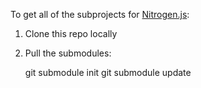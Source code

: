 To get all of the subprojects for [Nitrogen.js](https://github.com/nitrogenjs):

1. Clone this repo locally
2. Pull the submodules:


	git submodule init
	git submodule update
